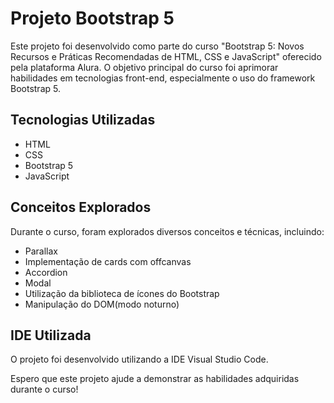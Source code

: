 # Projeto Bootstrap 5

Este projeto foi desenvolvido como parte do curso "Bootstrap 5: Novos Recursos e Práticas Recomendadas de HTML, CSS e JavaScript" oferecido pela plataforma Alura. O objetivo principal do curso foi aprimorar habilidades em tecnologias front-end, especialmente o uso do framework Bootstrap 5.

## Tecnologias Utilizadas

- HTML
- CSS
- Bootstrap 5
- JavaScript

## Conceitos Explorados

Durante o curso, foram explorados diversos conceitos e técnicas, incluindo:

- Parallax
- Implementação de cards com offcanvas
- Accordion
- Modal
- Utilização da biblioteca de ícones do Bootstrap
- Manipulação do DOM(modo noturno)

## IDE Utilizada

O projeto foi desenvolvido utilizando a IDE Visual Studio Code.

Espero que este projeto ajude a demonstrar as habilidades adquiridas durante o curso!
